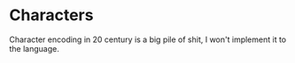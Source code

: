 # Characters

Character encoding in 20 century is a big pile of shit, I won't implement it to the language.